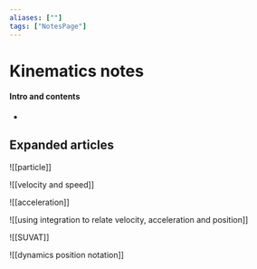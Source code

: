 ```yaml
---
aliases: [""]
tags: ["NotesPage"]
---
```


# Kinematics notes

#### Intro and contents
- 


## Expanded articles
![[particle]]

![[velocity and speed]]

![[acceleration]]

![[using integration to relate velocity, acceleration and position]]

![[SUVAT]]

![[dynamics position notation]]